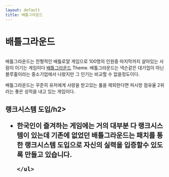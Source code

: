 ```yaml
---
layout: default
title: 배틀그라운드
---
```


<div class="post">
	<h1 class="pageTitle">배틀그라운드</h1>
	<img src="{{ '/assets/img/touring.jpg' | prepend: site.baseurl }}" alt="">
	<p class="intro">배틀그라운드는 전형적인 배틀로얄 게임으로 100명의 인원중 마지막까지 살아있는 사람이 이기는 게임이다 <a href="pubg.game.daum.net">배틀그라운드</a> Theme. 배틀그라운드는 넥슨같은 대기업이 아닌 블루홀이라는 중소기업에서 나왔지만 그 인기는 비교할 수 없을정도이다.</p>
	<p>배틀그라운드는 꾸준히 유저에게 사랑을 받고있는 롤을 제외한다면 피시방 점유율 2위라는 좋은 성적을 내고 있는 게임이다.</p>
	<h2>랭크시스템 도입/h2>
	<ul>
		<li>한국인이 즐겨하는 게임에는 거의 대부분 다 랭크시스템이 있는데 기존에 없었던 배틀그라운드는 패치를 통한 랭크시스템 도입으로 자신의 실력을 입증할수 있도록 만들고 있습니다.</li>
  		
  	</ul>
</div>
